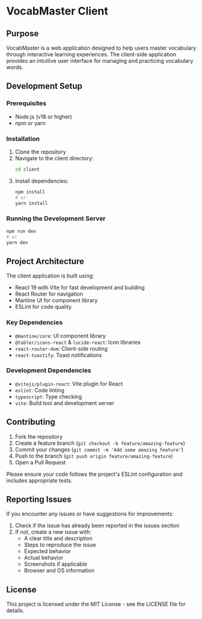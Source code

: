 # VocabMaster Client

## Purpose

VocabMaster is a web application designed to help users master vocabulary through interactive learning experiences. The client-side application provides an intuitive user interface for managing and practicing vocabulary words.

## Development Setup

### Prerequisites

- Node.js (v18 or higher)
- npm or yarn

### Installation

1. Clone the repository
2. Navigate to the client directory:
   ```bash
   cd client
   ```
3. Install dependencies:
   ```bash
   npm install
   # or
   yarn install
   ```

### Running the Development Server

```bash
npm run dev
# or
yarn dev
```

## Project Architecture

The client application is built using:

- React 19 with Vite for fast development and building
- React Router for navigation
- Mantine UI for component library
- ESLint for code quality

### Key Dependencies

- `@mantine/core`: UI component library
- `@tabler/icons-react` & `lucide-react`: Icon libraries
- `react-router-dom`: Client-side routing
- `react-toastify`: Toast notifications

### Development Dependencies

- `@vitejs/plugin-react`: Vite plugin for React
- `eslint`: Code linting
- `typescript`: Type checking
- `vite`: Build tool and development server

## Contributing

1. Fork the repository
2. Create a feature branch (`git checkout -b feature/amazing-feature`)
3. Commit your changes (`git commit -m 'Add some amazing feature'`)
4. Push to the branch (`git push origin feature/amazing-feature`)
5. Open a Pull Request

Please ensure your code follows the project's ESLint configuration and includes appropriate tests.

## Reporting Issues

If you encounter any issues or have suggestions for improvements:

1. Check if the issue has already been reported in the issues section
2. If not, create a new issue with:
   - A clear title and description
   - Steps to reproduce the issue
   - Expected behavior
   - Actual behavior
   - Screenshots if applicable
   - Browser and OS information

## License

This project is licensed under the MIT License - see the LICENSE file for details.
